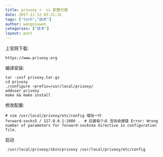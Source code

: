 ```yaml
---
title: privoxy +  ss 配置代理
date: 2017-11-12 03:21:31
tags: ["tech","技术"]
author: wangxiuwen
categories: ["技术"]
layout: post
---
```


上官网下载:

	https://www.privoxy.org	

编译安装:

	tar -zxvf privoxy.tar.gz
	cd privoxy
	./configure —prefix=/usr/local/privoxy/
	adduser privoxy
	make && make install
	
修改配置:

	# vim /usr/local/privoxy/etc/config 增加一行
	forward-socks5 / 127.0.0.1:1080 .  # 后面有个点 否则会报错 Error: Wrong number of parameters for forward-socks4a directive in configuration file.

启动

	 /usr/local/privoxy/sbin/privoxy /usr/local/privoxy/etc/config
